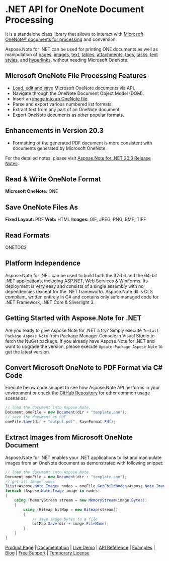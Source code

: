 # .NET API for OneNote Document Processing

It is a standalone class library that allows to interact with [Microsoft OneNote® documents for processing](https://products.aspose.com/note/net) and conversion.

Aspose.Note for .NET can be used for printing ONE documents as well as manipulation of [pages](https://docs.aspose.com/display/notenet/Working+with+Pages), [images](https://docs.aspose.com/display/notenet/Working+with+Images), [text](https://docs.aspose.com/display/notenet/Working+with+Text), [tables](https://docs.aspose.com/display/notenet/Working+with+Tables), [attachments](https://docs.aspose.com/display/notenet/Working+with+Attachments), [tags](https://docs.aspose.com/display/notenet/Working+with+Tags), [tasks](https://docs.aspose.com/display/notenet/Working+with+Tasks), [text styles](https://docs.aspose.com/display/notenet/Working+with+Text+Styles), and [hyperlinks](https://docs.aspose.com/display/notenet/Working+with+Hyperlinks), without needing Microsoft OneNote.

## Microsoft OneNote File Processing Features

- [Load, edit and save](https://docs.aspose.com/display/notenet/Loading%2C+Saving+and+Converting) Microsoft OneNote documents via API.
- Navigate through the OneNote Document Object Model (DOM).
- Insert an [image into an OneNote file](https://docs.aspose.com/display/notenet/Loading%2C+Saving+and+Converting).
- Parse and export various numbered list formats.
- Extract text from any part of an OneNote document.
- Export OneNote documents as other popular formats.

## Enhancements in Version 20.3

- Formatting of the generated PDF document is more consistent with documents generated by Microsoft OneNote.

For the detailed notes, please visit [Aspose.Note for .NET 20.3 Release Notes](https://docs.aspose.com/display/notenet/Aspose.Note+for+.NET+20.3+Release+Notes).

## Read & Write OneNote Format

**Microsoft OneNote:** ONE

## Save OneNote Files As

**Fixed Layout:** PDF
**Web:** HTML
**Images:** GIF, JPEG, PNG, BMP, TIFF

## Read Formats

ONETOC2

## Platform Independence

Aspose.Note for .NET can be used to build both the 32-bit and the 64-bit .NET applications, including ASP.NET, Web Services & WinForms. Its deployment is very easy and consists of a single assembly with no dependencies (except for the .NET framework). Aspose.Note.dll is CLS compliant, written entirely in C# and contains only safe managed code for .NET Framework, .NET Core & Sliverlight 3.

## Getting Started with Aspose.Note for .NET

Are you ready to give Aspose.Note for .NET a try? Simply execute `Install-Package Aspose.Note` from Package Manager Console in Visual Studio to fetch the NuGet package. If you already have Aspose.Note for .NET and want to upgrade the version, please execute `Update-Package Aspose.Note` to get the latest version.

## Convert Microsoft OneNote to PDF Format via C# Code

Execute below code snippet to see how Aspose.Note API performs in your environment or check the [GitHub Repository](https://github.com/aspose-note/Aspose.Note-for-.NET) for other common usage scenarios.

```csharp
// load the document into Aspose.Note.
Document oneFile = new Document(dir + "template.one");
// save the document as PDF
oneFile.Save(dir + "output.pdf", SaveFormat.Pdf);
```

## Extract Images from Microsoft OneNote Document

Aspose.Note for .NET enables your .NET applications to list and manipulate images from an OneNote document as demonstrated with following snippet:

```csharp
// load the document into Aspose.Note.
Document oneFile = new Document(dir + "template.one");
// get all image nodes
IList<Aspose.Note.Image> nodes = oneFile.GetChildNodes<Aspose.Note.Image>();
foreach (Aspose.Note.Image image in nodes)
{
    using (MemoryStream stream = new MemoryStream(image.Bytes))
    {
        using (Bitmap bitMap = new Bitmap(stream))
        {
            // save image bytes to a file
            bitMap.Save(dir + image.FileName);
        }
    }
}
```

[Product Page](https://products.aspose.com/note/net) | [Documentation](https://docs.aspose.com/display/notenet/Home) | [Live Demo](https://products.aspose.app/note/family) | [API Reference](https://apireference.aspose.com/net/note) | [Examples](https://github.com/aspose-note/Aspose.Note-for-.NET) | [Blog](https://blog.aspose.com/category/note/) | [Free Support](https://forum.aspose.com/c/note) |  [Temporary License](https://purchase.aspose.com/temporary-license)
